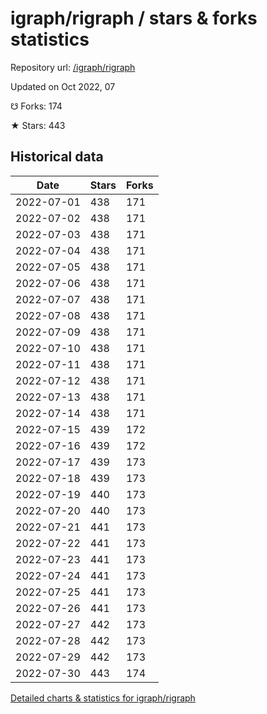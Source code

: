 # igraph/rigraph / stars & forks statistics

Repository url: [/igraph/rigraph](https://github.com/igraph/rigraph)

Updated on Oct 2022, 07

☋ Forks: 174

★ Stars: 443

## Historical data
| Date | Stars | Forks |
|------|-------|-------|
| 2022-07-01 | 438 | 171 | 
| 2022-07-02 | 438 | 171 | 
| 2022-07-03 | 438 | 171 | 
| 2022-07-04 | 438 | 171 | 
| 2022-07-05 | 438 | 171 | 
| 2022-07-06 | 438 | 171 | 
| 2022-07-07 | 438 | 171 | 
| 2022-07-08 | 438 | 171 | 
| 2022-07-09 | 438 | 171 | 
| 2022-07-10 | 438 | 171 | 
| 2022-07-11 | 438 | 171 | 
| 2022-07-12 | 438 | 171 | 
| 2022-07-13 | 438 | 171 | 
| 2022-07-14 | 438 | 171 | 
| 2022-07-15 | 439 | 172 | 
| 2022-07-16 | 439 | 172 | 
| 2022-07-17 | 439 | 173 | 
| 2022-07-18 | 439 | 173 | 
| 2022-07-19 | 440 | 173 | 
| 2022-07-20 | 440 | 173 | 
| 2022-07-21 | 441 | 173 | 
| 2022-07-22 | 441 | 173 | 
| 2022-07-23 | 441 | 173 | 
| 2022-07-24 | 441 | 173 | 
| 2022-07-25 | 441 | 173 | 
| 2022-07-26 | 441 | 173 | 
| 2022-07-27 | 442 | 173 | 
| 2022-07-28 | 442 | 173 | 
| 2022-07-29 | 442 | 173 | 
| 2022-07-30 | 443 | 174 | 


[Detailed charts & statistics for igraph/rigraph](https://reviewgithub.com/rep/igraph/rigraph)
